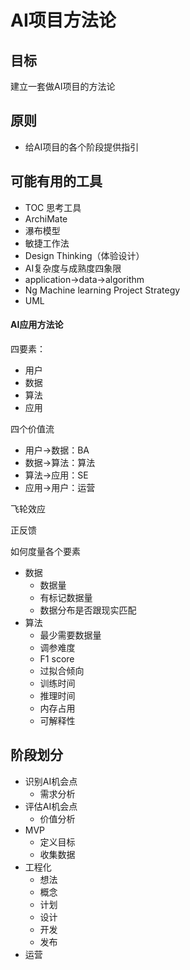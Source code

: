 # AI项目方法论

## 目标

建立一套做AI项目的方法论

## 原则

- 给AI项目的各个阶段提供指引

## 可能有用的工具

- TOC 思考工具
- ArchiMate
- 瀑布模型
- 敏捷工作法
- Design Thinking（体验设计）
- AI复杂度与成熟度四象限
- application->data->algorithm
- Ng Machine learning Project Strategy
- UML

#### AI应用方法论

四要素：
- 用户
- 数据
- 算法
- 应用

四个价值流
- 用户->数据：BA
- 数据->算法：算法
- 算法->应用：SE
- 应用->用户：运营

飞轮效应

正反馈

如何度量各个要素
- 数据
  - 数据量
  - 有标记数据量
  - 数据分布是否跟现实匹配
- 算法
  - 最少需要数据量
  - 调参难度
  - F1 score
  - 过拟合倾向
  - 训练时间
  - 推理时间
  - 内存占用
  - 可解释性


## 阶段划分

- 识别AI机会点
  - 需求分析
- 评估AI机会点
  - 价值分析
- MVP
  - 定义目标
  - 收集数据
- 工程化
  - 想法
  - 概念
  - 计划
  - 设计
  - 开发
  - 发布
- 运营

